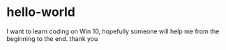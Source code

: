 # hello-world
I want to learn coding on Win 10, hopefully someone will help me from the beginning to the end. thank you


